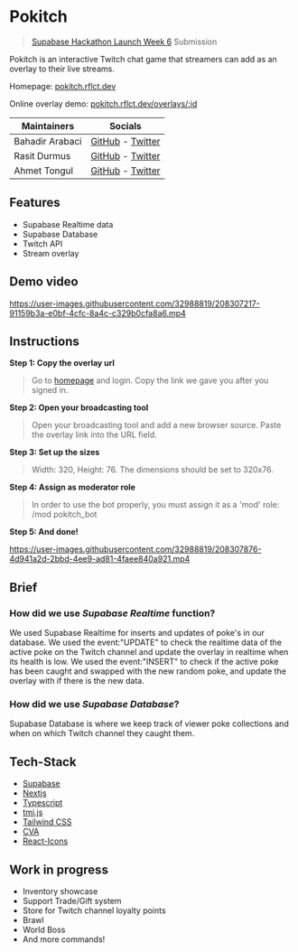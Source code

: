 # Pokitch
> [Supabase Hackathon Launch Week 6](https://supabase.com/blog/launch-week-6-hackathon) Submission


Pokitch is an interactive Twitch chat game that streamers can add as an overlay to their live streams.

Homepage: [pokitch.rflct.dev](https://pokitch.rflct.dev) 

Online overlay demo: [pokitch.rflct.dev/overlays/:id](https://pokitch.rflct.dev/overlays/ad32d76b-0d7d-492c-aa96-eab555edd89f)


|Maintainers|Socials|
| ------------- | --------------------------------------------------------------------------------------- |
| Bahadir Arabaci  | [GitHub](https://github.com/arabacibahadir) - [Twitter](https://twitter.com/wykonos)  |
| Rasit Durmus  | [GitHub](https://github.com/durmusrasit) - [Twitter](https://twitter.com/cfi_go) |
| Ahmet Tongul | [GitHub](https://github.com/eckoln) - [Twitter](https://twitter.com/eckoln)

## Features
- Supabase Realtime data
- Supabase Database
- Twitch API
- Stream overlay

## Demo video
https://user-images.githubusercontent.com/32988819/208307217-91159b3a-e0bf-4cfc-8a4c-c329b0cfa8a6.mp4


## Instructions
**Step 1: Copy the overlay url**
> Go to [homepage](https://pokitch.rflct.dev) and login. Copy the link we gave you after you signed in.

**Step 2: Open your broadcasting tool**
> Open your broadcasting tool and add a new browser source. Paste the overlay link into the URL field.

**Step 3: Set up the sizes**
> Width: 320, Height: 76. The dimensions should be set to 320x76.

**Step 4: Assign as moderator role**
> In order to use the bot properly, you must assign it as a 'mod' role: /mod pokitch_bot

**Step 5: And done!**

https://user-images.githubusercontent.com/32988819/208307876-4d941a2d-2bbd-4ee9-ad81-4faee840a921.mp4

## Brief

### How did we use _Supabase Realtime_ function?

We used Supabase Realtime for inserts and updates of poke's in our database. We used the event:"UPDATE" to check the realtime data of the active poke on the Twitch channel and update the overlay in realtime when its health is low. We used the event:"INSERT" to check if the active poke has been caught and swapped with the new random poke, and update the overlay with if there is the new data. 

### How did we use _Supabase Database_? 

Supabase Database is where we keep track of viewer poke collections and when on which Twitch channel they caught them. 



##  Tech-Stack
-  [Supabase](https://supabase.com/) 
-  [Nextjs](https://nextjs.org/) 
-  [Typescript](https://www.typescriptlang.org/) 
-  [tmi.js](https://tmijs.com) 
-  [Tailwind CSS](https://tailwindcss.com/) 
-  [CVA](https://github.com/joe-bell/cva)
-  [React-Icons](https://react-icons.github.io/react-icons/) 

## Work in progress
- Inventory showcase
- Support Trade/Gift system
- Store for Twitch channel loyalty points
- Brawl
- World Boss
- And more commands!
